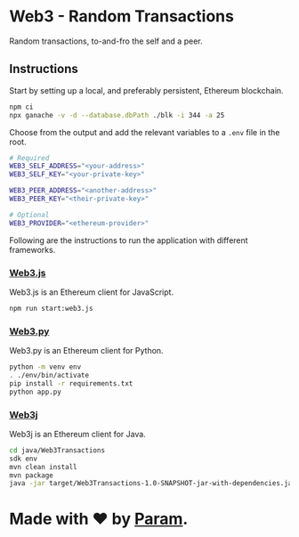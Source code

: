 # Web3 - Random Transactions
Random transactions, to-and-fro the self and a peer.

## Instructions
Start by setting up a local, and preferably persistent, Ethereum blockchain.
```bash
npm ci
npx ganache -v -d --database.dbPath ./blk -i 344 -a 25
```

Choose from the output and add the relevant variables to a `.env` file in the root.
```bash
# Required
WEB3_SELF_ADDRESS="<your-address>"
WEB3_SELF_KEY="<your-private-key>"

WEB3_PEER_ADDRESS="<another-address>"
WEB3_PEER_KEY="<their-private-key>"

# Optional
WEB3_PROVIDER="<ethereum-provider>"
```

Following are the instructions to run the application with different frameworks.

### [Web3.js](https://web3js.readthedocs.io/)
Web3.js is an Ethereum client for JavaScript.
```bash
npm run start:web3.js
```

### [Web3.py](https://web3py.readthedocs.io/)
Web3.py is an Ethereum client for Python.
```bash
python -m venv env
. ./env/bin/activate
pip install -r requirements.txt
python app.py
```

### [Web3j](https://docs.web3j.io/)
Web3j is an Ethereum client for Java.
```bash
cd java/Web3Transactions
sdk env
mvn clean install
mvn package
java -jar target/Web3Transactions-1.0-SNAPSHOT-jar-with-dependencies.jar
```

# Made with ❤ by [Param](https://www.paramsid.com).